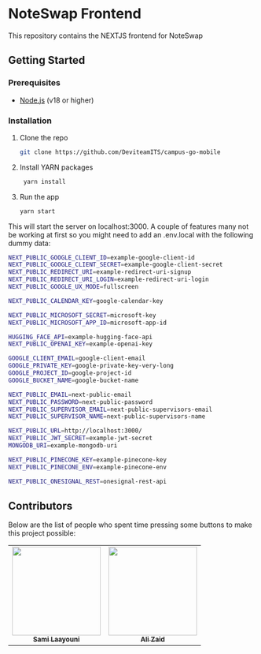 # NoteSwap Frontend

This repository contains the NEXTJS frontend for NoteSwap

## Getting Started

### Prerequisites

- [Node.js](https://nodejs.org/en/) (v18 or higher)

### Installation

1. Clone the repo
   ```sh
   git clone https://github.com/DeviteamITS/campus-go-mobile 
   ```

2. Install YARN packages
   ```sh
    yarn install
    ```
3. Run the app
    ```sh
    yarn start
    ```

This will start the server on localhost:3000. A couple of features many not be working at first so you might need to add an 
.env.local with the following dummy data: 

```sh
NEXT_PUBLIC_GOOGLE_CLIENT_ID=example-google-client-id
NEXT_PUBLIC_GOOGLE_CLIENT_SECRET=example-google-client-secret
NEXT_PUBLIC_REDIRECT_URI=example-redirect-uri-signup
NEXT_PUBLIC_REDIRECT_URI_LOGIN=example-redirect-uri-login
NEXT_PUBLIC_GOOGLE_UX_MODE=fullscreen

NEXT_PUBLIC_CALENDAR_KEY=google-calendar-key

NEXT_PUBLIC_MICROSOFT_SECRET=microsoft-key
NEXT_PUBLIC_MICROSOFT_APP_ID=microsoft-app-id

HUGGING_FACE_API=example-hugging-face-api
NEXT_PUBLIC_OPENAI_KEY=example-openai-key

GOOGLE_CLIENT_EMAIL=google-client-email
GOOGLE_PRIVATE_KEY=google-private-key-very-long
GOOGLE_PROJECT_ID=google-project-id
GOOGLE_BUCKET_NAME=google-bucket-name

NEXT_PUBLIC_EMAIL=next-public-email
NEXT_PUBLIC_PASSWORD=next-public-password
NEXT_PUBLIC_SUPERVISOR_EMAIL=next-public-supervisors-email
NEXT_PUBLIC_SUPERVISOR_NAME=next-public-supervisors-name

NEXT_PUBLIC_URL=http://localhost:3000/
NEXT_PUBLIC_JWT_SECRET=example-jwt-secret
MONGODB_URI=example-mongodb-uri

NEXT_PUBLIC_PINECONE_KEY=example-pinecone-key
NEXT_PUBLIC_PINECONE_ENV=example-pinecone-env

NEXT_PUBLIC_ONESIGNAL_REST=onesignal-rest-api
```

## Contributors

Below are the list of people who spent time pressing some buttons to make this project possible:

<!-- ALL-CONTRIBUTORS-LIST:START - Do not remove or modify this section -->
<!-- prettier-ignore-start -->
<!-- markdownlint-disable -->
<table>
  <tr>
    <td align="center"><a href="https://github.com/Sami-Laayouni"><img src="https://avatars.githubusercontent.com/u/131308960?v=4" width="180px;" alt=""/><br /><sub><b>Sami Laayouni</b></sub></a><br /></td>
    <td align="center"><a href="https://github.com/asuperadvancedusername"><img src="https://avatars.githubusercontent.com/u/137073947?v=4" width="180px;" alt=""/><br /><sub><b>Ali Zaid</b></sub></a><br /></td> 
  </tr>
</table>

<!-- markdownlint-restore -->
<!-- prettier-ignore-end -->

<!-- ALL-CONTRIBUTORS-LIST:END -->